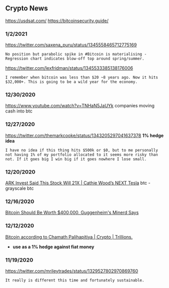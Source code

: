 ## Crypto News

https://usdsat.com/
https://bitcoinsecurity.guide/


### 1/2/2021
https://twitter.com/saxena_puru/status/1345558465712775169
```
No position but parabolic spike in #Bitcoin is materialising -
Regression chart indicates blow-off top around spring/summer.
```
https://twitter.com/lexfridman/status/1345533385138176006
```
I remember when bitcoin was less than $20 ~8 years ago. Now it hits $32,000+. This is going to be a wild year for the economy.
```


### 12/30/2020
https://www.youtube.com/watch?v=TNHaN5JaUYk
companies moving cash into btc


### 12/27/2020
https://twitter.com/themarkcooke/status/1343205297041637378
**1% hedge idea**
```
I have no idea if this thing hits $500k or $0, but to me personally not having 1% of my portfolio allocated to it seems more risky than not. If it goes big I win big if it goes nowhere I lose small.
```


### 12/20/2020
[ARK Invest Said This Stock Will 21X | Cathie Wood’s NEXT Tesla](https://www.youtube.com/watch?v=Kv6XDkACP9k)
btc - grayscale btc


### 12/16/2020
[Bitcoin Should Be Worth $400,000, Guggenheim's Minerd Says](https://www.youtube.com/watch?v=e-9VjWJilfM)


### 12/12/2020
[Bitcoin according to Chamath Palihapitiya | Crypto | Trillions.](https://www.youtube.com/watch?v=nvEFsZR0Enc)
- **use as a 1% hedge against fiat money**


### 11/19/2020
https://twitter.com/mrileytrades/status/1329527802970869760
```
It really is different this time and fortunately sustainable.
```
